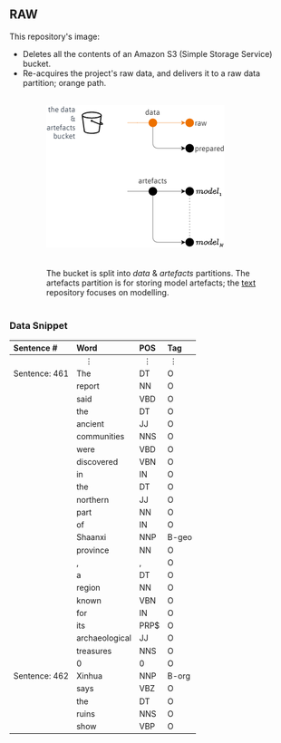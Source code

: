 <br>

## RAW

This repository's image:

* Deletes all the contents of an Amazon S3 (Simple Storage Service) bucket.  
* Re-acquires the project's raw data, and delivers it to a raw data partition; orange path.

<br>

<div style="margin-left: 65px;">
    <img src="./assets/sketches.png" alt="Sketch of bucket paths"/>
</div>

<br>
<br>

<div style="margin-left: 65px; margin-right: 65px;">The bucket is split into <i>data</i> & <i>artefacts</i> partitions.  The artefacts partition is for storing model artefacts; the <a href="https://github.com/membranes/text" target="_blank">text</a> repository focuses on modelling.</div>

<br>

### Data Snippet

| Sentence #    | Word           | POS  | Tag   |
|:--------------|:---------------|:-----|:------|
| &nbsp; | &nbsp; &nbsp; $\vdots$            | &nbsp; $\vdots$   | &nbsp;$\vdots$     |
| Sentence: 461 | The            | DT   | O     |
| &nbsp;        | report         | NN   | O     |
| &nbsp;        | said           | VBD  | O     |
| &nbsp;        | the            | DT   | O     |
| &nbsp;        | ancient        | JJ   | O     |
| &nbsp;        | communities    | NNS  | O     |
| &nbsp;        | were           | VBD  | O     |
| &nbsp;        | discovered     | VBN  | O     |
| &nbsp;        | in             | IN   | O     |
| &nbsp;        | the            | DT   | O     |
| &nbsp;        | northern       | JJ   | O     |
| &nbsp;        | part           | NN   | O     |
| &nbsp;        | of             | IN   | O     |
| &nbsp;        | Shaanxi        | NNP  | B-geo |
| &nbsp;        | province       | NN   | O     |
| &nbsp;        | ,              | ,    | O     |
| &nbsp;        | a              | DT   | O     |
| &nbsp;        | region         | NN   | O     |
| &nbsp;        | known          | VBN  | O     |
| &nbsp;        | for            | IN   | O     |
| &nbsp;        | its            | PRP$ | O     |
| &nbsp;        | archaeological | JJ   | O     |
| &nbsp;        | treasures      | NNS  | O     |
| &nbsp;        | 0              | 0    | O     |
| Sentence: 462 | Xinhua         | NNP  | B-org |
| &nbsp;        | says           | VBZ  | O     |
| &nbsp;        | the            | DT   | O     |
| &nbsp;        | ruins          | NNS  | O     |
| &nbsp;        | show           | VBP  | O     |


<br>
<br>

<br>
<br>

<br>
<br>

<br>
<br>
